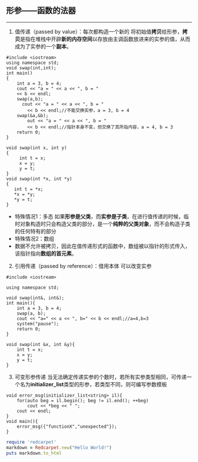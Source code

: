 ## 形参——函数的法器
* * *
1. 值传递（passed by value）：每次都构造一个新的
将初始值**拷贝**给形参，**拷贝**是指在堆栈中开辟**新的内存空间**以存放由主调函数放进来的实参的值，从而成为了实参的一个**副本**。
```
#include <iostream>  
using namespace std;  
void swap(int,int);  
int main()  
{  
	int a = 3, b = 4;  
    cout << "a = " << a << ", b = "  
    << b << endl;  
    swap(a,b);  
      cout << "a = " << a << ", b = "  
        << b << endl;//不能交换实参，a = 3, b = 4
    swap(&a,&b);
        out << "a = " << a << ", b = "  
        << b << endl;//指针本身不变，但交换了其所指内容，a = 4, b = 3
    return 0;  
} 

void swap(int x, int y)  
{  
     int t = x;  
     x = y;  
     y = t;  
}
void swap(int *x, int *y)  
{  
   int t = *x;  
   *x = *y;  
   *y = t;  
}  
```
- 特殊情况1：多态
如果**形参是父类**，而**实参是子类**，在进行值传递的时候，临时对象构造时只会构造父类的部分，是一个**纯粹的父类对象**，而不会构造子类的任何特有的部分
- 特殊情况2：数组
- 数据不允许被拷贝，因此在值传递形式的函数中，数组被以指针的形式传入，该指针指向**数组的首元素**。

2. 引用传递（passed by reference）：借用本体
可以改变实参
```
#include <iostream>
 
using namespace std;
 
void swap(int&, int&);
int main(){
	int a = 3, b = 4;
	swap(a, b);
	cout << "a=" << a << ", b=" << b << endl;//a=4,b=3
	system("pause");
	return 0;
}
 
void swap(int &x, int &y){
	int t = x;
	x = y;
	y = t;
}
```
3. 可变形参传递
当无法确定传递实参的个数时，若所有实参类型相同，可传递一个名为**initializer_list**类型的形参，若类型不同，则可编写参数模板
```
void error_msg(initializer_list<string> il){
	for(auto beg = il.begin(); beg != il.end(); ++beg)
		cout << *beg << " ";
	cout << endl;
}
void main(){
	error_msg({"functionX","unexpected"});
}
```
```ruby
require 'redcarpet'
markdown = Redcarpet.new("Hello World!")
puts markdown.to_html
```
